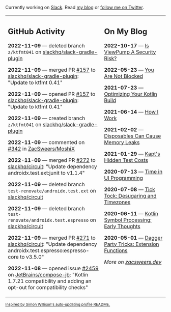Currently working on [Slack](https://slack.com/). Read [my blog](https://zacsweers.dev/) or [follow me on Twitter](https://twitter.com/ZacSweers).

<table><tr><td valign="top" width="60%">

## GitHub Activity
<!-- githubActivity starts -->
**2022-11-09** — deleted branch `z/ktfmt041` on [slackhq/slack-gradle-plugin](https://github.com/slackhq/slack-gradle-plugin)

**2022-11-09** — merged PR [#157](https://github.com/slackhq/slack-gradle-plugin/pull/157) to [slackhq/slack-gradle-plugin](https://github.com/slackhq/slack-gradle-plugin): "Update to ktfmt 0.41"

**2022-11-09** — opened PR [#157](https://github.com/slackhq/slack-gradle-plugin/pull/157) to [slackhq/slack-gradle-plugin](https://github.com/slackhq/slack-gradle-plugin): "Update to ktfmt 0.41"

**2022-11-09** — created branch `z/ktfmt041` on [slackhq/slack-gradle-plugin](https://github.com/slackhq/slack-gradle-plugin)

**2022-11-09** — commented on [#342](https://github.com/ZacSweers/MoshiX/pull/342#issuecomment-1309251544) in [ZacSweers/MoshiX](https://github.com/ZacSweers/MoshiX)

**2022-11-09** — merged PR [#272](https://github.com/slackhq/circuit/pull/272) to [slackhq/circuit](https://github.com/slackhq/circuit): "Update dependency androidx.test.ext:junit to v1.1.4"

**2022-11-09** — deleted branch `test-renovate/androidx.test.ext` on [slackhq/circuit](https://github.com/slackhq/circuit)

**2022-11-09** — deleted branch `test-renovate/androidx.test.espresso` on [slackhq/circuit](https://github.com/slackhq/circuit)

**2022-11-09** — merged PR [#271](https://github.com/slackhq/circuit/pull/271) to [slackhq/circuit](https://github.com/slackhq/circuit): "Update dependency androidx.test.espresso:espresso-core to v3.5.0"

**2022-11-08** — opened issue [#2459](https://github.com/JetBrains/compose-jb/issues/2459) on [JetBrains/compose-jb](https://github.com/JetBrains/compose-jb): "Kotlin 1.7.21 compatibility and adding an opt-out for compatibility checks"
<!-- githubActivity ends -->
</td><td valign="top" width="40%">

## On My Blog
<!-- blog starts -->
**2022-10-17** — [Is ViewPump A Security Risk?](https://www.zacsweers.dev/is-viewpump-a-security-risk/)

**2022-05-23** — [You Are Not Blocked](https://www.zacsweers.dev/you-are-not-blocked/)

**2021-07-23** — [Optimizing Your Kotlin Build](https://www.zacsweers.dev/optimizing-your-kotlin-build/)

**2021-06-14** — [How I Work](https://www.zacsweers.dev/how-i-work/)

**2021-02-02** — [Disposables Can Cause Memory Leaks](https://www.zacsweers.dev/disposables-can-cause-memory-leaks/)

**2021-01-29** — [Kapt's Hidden Test Costs](https://www.zacsweers.dev/kapts-hidden-test-costs/)

**2020-07-13** — [Time in UI Programming](https://www.zacsweers.dev/time-in-ui/)

**2020-07-08** — [Tick Tock: Desugaring and Timezones](https://www.zacsweers.dev/ticktock-desugaring-timezones/)

**2020-06-11** — [Kotlin Symbol Processing: Early Thoughts](https://www.zacsweers.dev/kotlin-symbol-processor-early-thoughts/)

**2020-05-01** — [Dagger Party Tricks: Extension Functions](https://www.zacsweers.dev/dagger-party-tricks-extension-functions/)
<!-- blog ends -->
_More on [zacsweers.dev](https://zacsweers.dev/)_
</td></tr></table>

<sub><a href="https://simonwillison.net/2020/Jul/10/self-updating-profile-readme/">Inspired by Simon Willison's auto-updating profile README.</a></sub>